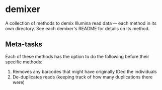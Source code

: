 # demixer

A collection of methods to demix Illumina read data -- each method in its own directory.
See each demixer's README for details on its method.

## Meta-tasks
Each of these methods has the option to do the following before their specific methods:
1. Removes any barcodes that might have originally IDed the individuals
2. De-duplicates reads (keeping track of how many duplications there were)
